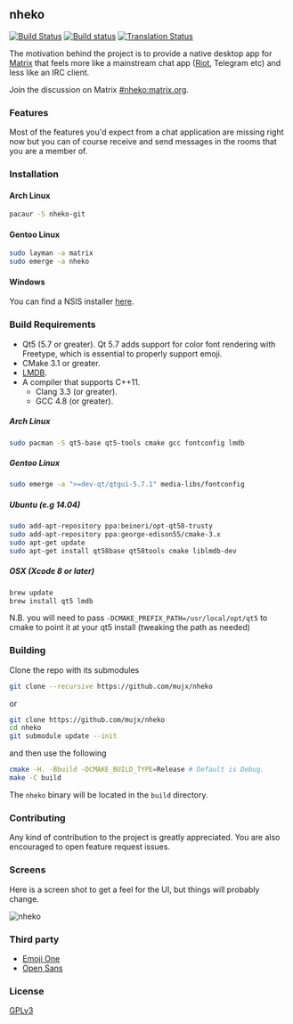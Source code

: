 nheko
----
[![Build Status](https://travis-ci.org/mujx/nheko.svg?branch=master)](https://travis-ci.org/mujx/nheko) [![Build status](https://ci.appveyor.com/api/projects/status/07qrqbfylsg4hw2h/branch/master?svg=true)](https://ci.appveyor.com/project/mujx/nheko/branch/master) [![Translation Status](https://translate.nordgedanken.de/widgets/nheko/-/shields-badge.svg)](https://translate.nordgedanken.de/projects/nheko/nheko/)

The motivation behind the project is to provide a native desktop app for [Matrix] that
feels more like a mainstream chat app ([Riot], Telegram etc) and less like an IRC client.

Join the discussion on Matrix [#nheko:matrix.org](https://matrix.to/#/#nheko:matrix.org).
### Features

Most of the features you'd expect from a chat application are missing right now
but you can of course receive and send messages in the rooms that you are a member of.

### Installation

#### Arch Linux
```bash
pacaur -S nheko-git
```

#### Gentoo Linux
```bash
sudo layman -a matrix
sudo emerge -a nheko
```

#### Windows

You can find a NSIS installer [here](https://ci.appveyor.com/project/mujx/nheko/branch/master/artifacts).

### Build Requirements

- Qt5 (5.7 or greater). Qt 5.7 adds support for color font rendering with
  Freetype, which is essential to properly support emoji.
- CMake 3.1 or greater.
- [LMDB](https://symas.com/lightning-memory-mapped-database/).
- A compiler that supports C++11.
    - Clang 3.3 (or greater).
    - GCC 4.8 (or greater).

##### Arch Linux

```bash
sudo pacman -S qt5-base qt5-tools cmake gcc fontconfig lmdb
```

##### Gentoo Linux

```bash
sudo emerge -a ">=dev-qt/qtgui-5.7.1" media-libs/fontconfig
```

##### Ubuntu (e.g 14.04)

```bash
sudo add-apt-repository ppa:beineri/opt-qt58-trusty
sudo add-apt-repository ppa:george-edison55/cmake-3.x
sudo apt-get update
sudo apt-get install qt58base qt58tools cmake liblmdb-dev
```

##### OSX (Xcode 8 or later)

```bash
brew update
brew install qt5 lmdb
```

N.B. you will need to pass `-DCMAKE_PREFIX_PATH=/usr/local/opt/qt5`
to cmake to point it at your qt5 install (tweaking the path as needed)

### Building

Clone the repo with its submodules

```bash
git clone --recursive https://github.com/mujx/nheko
```
or 
```bash
git clone https://github.com/mujx/nheko
cd nheko
git submodule update --init
```

and then use the following

```bash
cmake -H. -Bbuild -DCMAKE_BUILD_TYPE=Release # Default is Debug.
make -C build
```

The `nheko` binary will be located in the `build` directory.

### Contributing

Any kind of contribution to the project is greatly appreciated. You are also
encouraged to open feature request issues.

### Screens

Here is a screen shot to get a feel for the UI, but things will probably change.

![nheko](https://dl.dropboxusercontent.com/s/5iydk5r3b9zyycd/nheko-ui.png)

### Third party

- [Emoji One](http://emojione.com)
- [Open Sans](https://fonts.google.com/specimen/Open+Sans)


### License

[GPLv3]

[Matrix]:https://matrix.org
[Riot]:https://riot.im
[GPLv3]:https://www.gnu.org/licenses/gpl-3.0.en.html
